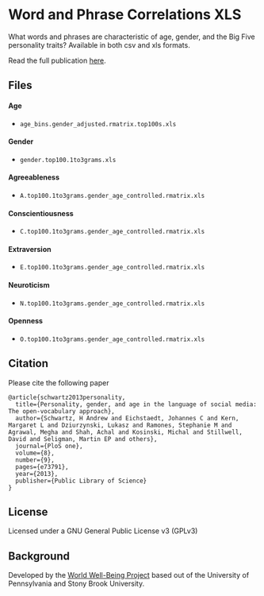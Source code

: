# Word and Phrase Correlations XLS

What words and phrases are characteristic of age, gender, and the Big Five personality traits? Available in both csv and xls formats.

Read the full publication [here](http://wwbp.org/publications.html#p7). 

## Files

#### Age 
* `age_bins.gender_adjusted.rmatrix.top100s.xls`

#### Gender

* `gender.top100.1to3grams.xls`

#### Agreeableness

* `A.top100.1to3grams.gender_age_controlled.rmatrix.xls`

#### Conscientiousness

* `C.top100.1to3grams.gender_age_controlled.rmatrix.xls`

#### Extraversion

* `E.top100.1to3grams.gender_age_controlled.rmatrix.xls`

#### Neuroticism

* `N.top100.1to3grams.gender_age_controlled.rmatrix.xls`

#### Openness

* `O.top100.1to3grams.gender_age_controlled.rmatrix.xls`

## Citation

Please cite the following paper 

```
@article{schwartz2013personality,
  title={Personality, gender, and age in the language of social media: The open-vocabulary approach},
  author={Schwartz, H Andrew and Eichstaedt, Johannes C and Kern, Margaret L and Dziurzynski, Lukasz and Ramones, Stephanie M and Agrawal, Megha and Shah, Achal and Kosinski, Michal and Stillwell, David and Seligman, Martin EP and others},
  journal={PloS one},
  volume={8},
  number={9},
  pages={e73791},
  year={2013},
  publisher={Public Library of Science}
}
```

## License

Licensed under a GNU General Public License v3 (GPLv3)

## Background

Developed by the [World Well-Being Project](https://www.wwbp.org) based out of the University of Pennsylvania and Stony Brook University.


